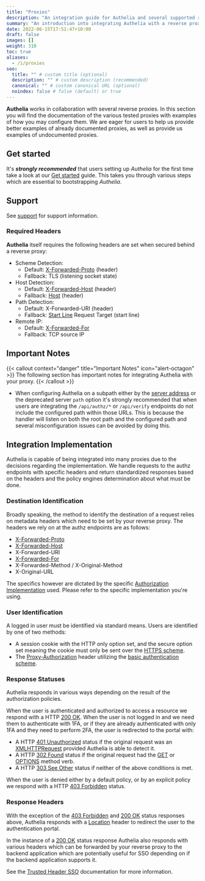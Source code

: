 ```yaml
---
title: "Proxies"
description: "An integration guide for Authelia and several supported reverse proxies"
summary: "An introduction into integrating Authelia with a reverse proxy."
date: 2022-06-15T17:51:47+10:00
draft: false
images: []
weight: 310
toc: true
aliases:
  - /i/proxies
seo:
  title: "" # custom title (optional)
  description: "" # custom description (recommended)
  canonical: "" # custom canonical URL (optional)
  noindex: false # false (default) or true
---
```


__Authelia__ works in collaboration with several reverse proxies. In this section you will find the documentation of the
various tested proxies with examples of how you may configure them. We are eager for users to help us provide better
examples of already documented proxies, as well as provide us examples of undocumented proxies.

## Get started

It's __*strongly recommended*__ that users setting up *Authelia* for the first time take a look at our
[Get started](../prologue/get-started.md) guide. This takes you through various steps which are essential to
bootstrapping *Authelia*.

## Support

See [support](support.md) for support information.

### Required Headers

__Authelia__ itself requires the following headers are set when secured behind a reverse proxy:

* Scheme Detection:
  * Default: [X-Forwarded-Proto] (header)
  * Fallback: TLS (listening socket state)
* Host Detection:
  * Default: [X-Forwarded-Host] (header)
  * Fallback: [Host] (header)
* Path Detection:
  * Default: X-Forwarded-URI (header)
  * Fallback: [Start Line] Request Target (start line)
* Remote IP:
  * Default: [X-Forwarded-For]
  * Fallback: TCP source IP

[Host]: https://developer.mozilla.org/en-US/docs/Web/HTTP/Headers/Host
[Start Line]: https://developer.mozilla.org/en-US/docs/Web/HTTP/Messages#start_line
[X-Forwarded-For]: https://developer.mozilla.org/en-US/docs/Web/HTTP/Headers/X-Forwarded-For
[X-Forwarded-Proto]: https://developer.mozilla.org/en-US/docs/Web/HTTP/Headers/X-Forwarded-Proto
[X-Forwarded-Host]: https://developer.mozilla.org/en-US/docs/Web/HTTP/Headers/X-Forwarded-Host

## Important Notes

{{< callout context="danger" title="Important Notes" icon="alert-octagon" >}}
The following section has important notes for integrating Authelia with your proxy.
{{< /callout >}}

- When configuring Authelia on a subpath either by the
  [server address](../../configuration/miscellaneous/server.md#address) or the deprecated server `path` option it's
  strongly recommended that when users are integrating the `/api/authz/*` or `/api/verify` endpoints do not include the
  configured path within those URLs. This is because the handler will listen on both the root path and the configured
  path and several misconfiguration issues can be avoided by doing this.

## Integration Implementation

Authelia is capable of being integrated into many proxies due to the decisions regarding the implementation. We handle
requests to the authz endpoints with specific headers and return standardized responses based on the headers and
the policy engines determination about what must be done.

### Destination Identification

Broadly speaking, the method to identify the destination of a request relies on metadata headers which need to be set by
your reverse proxy. The headers we rely on at the authz endpoints are as follows:

* [X-Forwarded-Proto](https://developer.mozilla.org/en-US/docs/Web/HTTP/Headers/X-Forwarded-Proto)
* [X-Forwarded-Host](https://developer.mozilla.org/en-US/docs/Web/HTTP/Headers/X-Forwarded-Host)
* X-Forwarded-URI
* [X-Forwarded-For](https://developer.mozilla.org/en-US/docs/Web/HTTP/Headers/X-Forwarded-For)
* X-Forwarded-Method / X-Original-Method
* X-Original-URL

The specifics however are dictated by the specific
[Authorization Implementation](../../reference/guides/proxy-authorization.md) used. Please refer to the specific
implementation you're using.

### User Identification

A logged in user must be identified via standard means. Users are identified by one of two methods:

* A session cookie with the HTTP only option set, and the secure option set meaning the cookie must only be sent over the
  [HTTPS scheme](https://developer.mozilla.org/en-US/docs/Glossary/https).
* The [Proxy-Authorization](https://developer.mozilla.org/en-US/docs/Web/HTTP/Headers/Proxy-Authorization) header
  utilizing the
  [basic authentication scheme](https://developer.mozilla.org/en-US/docs/Web/HTTP/Authentication#basic_authentication_scheme).

### Response Statuses

Authelia responds in various ways depending on the result of the authorization policies.

When the user is authenticated and authorized to access a resource we respond with a HTTP
[200 OK](https://developer.mozilla.org/en-US/docs/Web/HTTP/Status/200). When the user is not logged in and we need them
to authenticate with 1FA, or if they are already authenticated with only 1FA and they need to perform 2FA, the user is
redirected to the portal with:

* A HTTP [401 Unauthorized](https://developer.mozilla.org/en-US/docs/Web/HTTP/Status/401) status if the original request
  was an [XMLHTTPRequest](https://developer.mozilla.org/en-US/docs/Web/API/XMLHttpRequest) provided Authelia is able to
  detect it.
* A HTTP [302 Found](https://developer.mozilla.org/en-US/docs/Web/HTTP/Status/302) status if the original request had
  the [GET](https://developer.mozilla.org/en-US/docs/Web/HTTP/Methods/GET) or
  [OPTIONS](https://developer.mozilla.org/en-US/docs/Web/HTTP/Methods/OPTIONS) method verb.
* A HTTP [303 See Other](https://developer.mozilla.org/en-US/docs/Web/HTTP/Status/303) status if neither of the above
  conditions is met.

When the user is denied either by a default policy, or by an explicit policy we respond with a HTTP
[403 Forbidden](https://developer.mozilla.org/en-US/docs/Web/HTTP/Status/403) status.

### Response Headers

With the exception of the [403 Forbidden](https://developer.mozilla.org/en-US/docs/Web/HTTP/Status/403) and
[200 OK](https://developer.mozilla.org/en-US/docs/Web/HTTP/Status/200) status responses above,
Authelia responds with a [Location](https://developer.mozilla.org/en-US/docs/Web/HTTP/Headers/Location) header to
redirect the user to the authentication portal.

In the instance of a [200 OK](https://developer.mozilla.org/en-US/docs/Web/HTTP/Status/200) status response Authelia
also responds with various headers which can be forwarded by your reverse proxy to the backend application which are
potentially useful for SSO depending on if the backend application supports it.

See the [Trusted Header SSO](../trusted-header-sso/introduction.md) documentation for more information.
